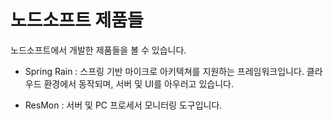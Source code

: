 # 노드소프트 제품들
  노드소프트에서 개발한 제품들을 볼 수 있습니다.
  
  * Spring Rain : 스프링 기반 마이크로 아키텍쳐를 지원하는 프레임워크입니다.
    클라우드 환경에서 동작되며, 서버 및 UI를 아우러고 있습니다.
  
  * ResMon : 서버 및 PC 프로세서 모니터링 도구입니다.
